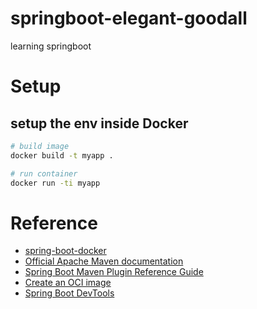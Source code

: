 # springboot-elegant-goodall
learning springboot

# Setup

## setup the env inside Docker
```sh
# build image
docker build -t myapp .

# run container
docker run -ti myapp
```


# Reference

* [spring-boot-docker](https://spring.io/guides/topicals/spring-boot-docker/)
* [Official Apache Maven documentation](https://maven.apache.org/guides/index.html)
* [Spring Boot Maven Plugin Reference Guide](https://docs.spring.io/spring-boot/docs/3.2.0/maven-plugin/reference/html/)
* [Create an OCI image](https://docs.spring.io/spring-boot/docs/3.2.0/maven-plugin/reference/html/#build-image)
* [Spring Boot DevTools](https://docs.spring.io/spring-boot/docs/3.2.0/reference/htmlsingle/index.html#using.devtools)
